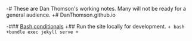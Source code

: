 
-# These are Dan Thomson's working notes. Many will not be ready for a general audience.
+# DanThomson.github.io
 
 
-### [Bash conditionals](shorts/bash_conditionals.md)
+## Run the site locally for development.
+``` bash
+bundle exec jekyll serve
+```
